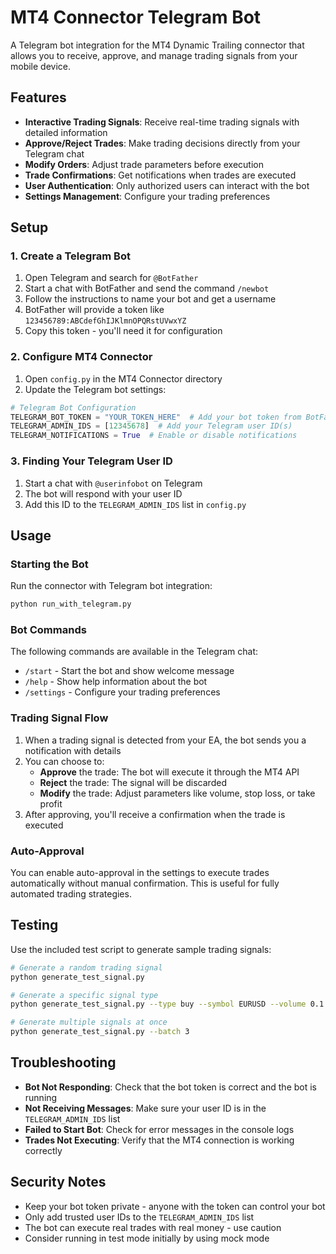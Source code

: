 # MT4 Connector Telegram Bot

A Telegram bot integration for the MT4 Dynamic Trailing connector that allows you to receive, approve, and manage trading signals from your mobile device.

## Features

- **Interactive Trading Signals**: Receive real-time trading signals with detailed information
- **Approve/Reject Trades**: Make trading decisions directly from your Telegram chat
- **Modify Orders**: Adjust trade parameters before execution
- **Trade Confirmations**: Get notifications when trades are executed
- **User Authentication**: Only authorized users can interact with the bot
- **Settings Management**: Configure your trading preferences

## Setup

### 1. Create a Telegram Bot

1. Open Telegram and search for `@BotFather`
2. Start a chat with BotFather and send the command `/newbot`
3. Follow the instructions to name your bot and get a username
4. BotFather will provide a token like `123456789:ABCdefGhIJKlmnOPQRstUVwxYZ`
5. Copy this token - you'll need it for configuration

### 2. Configure MT4 Connector

1. Open `config.py` in the MT4 Connector directory
2. Update the Telegram bot settings:

```python
# Telegram Bot Configuration
TELEGRAM_BOT_TOKEN = "YOUR_TOKEN_HERE"  # Add your bot token from BotFather
TELEGRAM_ADMIN_IDS = [12345678]  # Add your Telegram user ID(s)
TELEGRAM_NOTIFICATIONS = True  # Enable or disable notifications
```

### 3. Finding Your Telegram User ID

1. Start a chat with `@userinfobot` on Telegram
2. The bot will respond with your user ID
3. Add this ID to the `TELEGRAM_ADMIN_IDS` list in `config.py`

## Usage

### Starting the Bot

Run the connector with Telegram bot integration:

```bash
python run_with_telegram.py
```

### Bot Commands

The following commands are available in the Telegram chat:

- `/start` - Start the bot and show welcome message
- `/help` - Show help information about the bot
- `/settings` - Configure your trading preferences

### Trading Signal Flow

1. When a trading signal is detected from your EA, the bot sends you a notification with details
2. You can choose to:
   - **Approve** the trade: The bot will execute it through the MT4 API
   - **Reject** the trade: The signal will be discarded
   - **Modify** the trade: Adjust parameters like volume, stop loss, or take profit
3. After approving, you'll receive a confirmation when the trade is executed

### Auto-Approval

You can enable auto-approval in the settings to execute trades automatically without manual confirmation. This is useful for fully automated trading strategies.

## Testing

Use the included test script to generate sample trading signals:

```bash
# Generate a random trading signal
python generate_test_signal.py

# Generate a specific signal type
python generate_test_signal.py --type buy --symbol EURUSD --volume 0.1

# Generate multiple signals at once
python generate_test_signal.py --batch 3
```

## Troubleshooting

- **Bot Not Responding**: Check that the bot token is correct and the bot is running
- **Not Receiving Messages**: Make sure your user ID is in the `TELEGRAM_ADMIN_IDS` list
- **Failed to Start Bot**: Check for error messages in the console logs
- **Trades Not Executing**: Verify that the MT4 connection is working correctly

## Security Notes

- Keep your bot token private - anyone with the token can control your bot
- Only add trusted user IDs to the `TELEGRAM_ADMIN_IDS` list
- The bot can execute real trades with real money - use caution
- Consider running in test mode initially by using mock mode